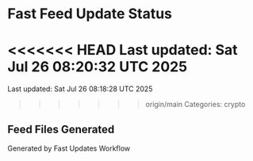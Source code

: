 # Fast Feed Update Status
<<<<<<< HEAD
Last updated: Sat Jul 26 08:20:32 UTC 2025
=======
Last updated: Sat Jul 26 08:18:28 UTC 2025
>>>>>>> origin/main
Categories: crypto

## Feed Files Generated

Generated by Fast Updates Workflow
